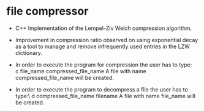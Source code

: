 # file compressor
- C++ Implementation of the Lempel-Ziv Welch compression algorithm. 
- Improvement in compression ratio observed on using exponential decay as a tool to manage and remove infrequently used entries in the LZW dictionary.

- In order to execute the program for compression the user has to type:\
  c file_name compressed_file_name
  A file with name compressed_file_name will be created. 
- In order to execute the program to decompress a file the user has to type:\ 
  d compressed_file_name filename
  A file with name file_name will be created. 
